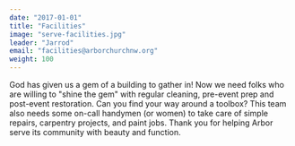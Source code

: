 ```yaml
---
date: "2017-01-01"
title: "Facilities"
image: "serve-facilities.jpg"
leader: "Jarrod"
email: "facilities@arborchurchnw.org"
weight: 100
---
```


God has given us a gem of a building to gather in! Now we need folks who are willing to "shine the gem" with regular cleaning, pre-event prep and post-event restoration. Can you find your way around a toolbox? This team also needs some on-call handymen (or women) to take care of simple repairs, carpentry projects, and paint jobs. Thank you for helping Arbor serve its community with beauty and function.

